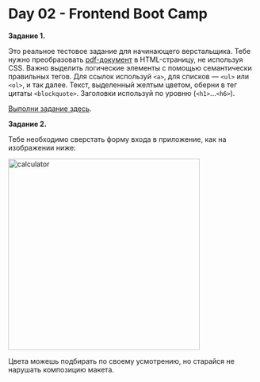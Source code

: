 # Day 02 - Frontend Boot Camp

**Задание 1.**

Это реальное тестовое задание для начинающего верстальщика. Тебе нужно преобразовать [pdf-документ](./materials/HTML-junior.pdf) в HTML-страницу, не используя CSS. Важно выделить логические элементы с помощью семантически правильных тегов. Для ссылок используй `<a>`, для списков — `<ul>` или `<ol>`, и так далее. Текст, выделенный желтым цветом, оберни в тег цитаты `<blockquote>`. Заголовки используй по уровню (`<h1>`...`<h6>`).

[Выполни задание здесь](./src/chapter_1/index.html).

**Задание 2.**

Тебе необходимо сверстать форму входа в приложение, как на изображении ниже:

<img width="386" alt="calculator" src="https://user-images.githubusercontent.com/48245816/185938421-802cb9c2-ab64-4143-815d-0544052ecd15.png">

Цвета можешь подбирать по своему усмотрению, но старайся не нарушать композицию макета.
